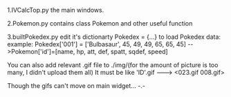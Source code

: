 1.IVCalcTop.py
  the main windows.
  
2.Pokemon.py
  contains class Pokemon and other useful function
  
3.builtPokedex.py
  edit it's dictionarty Pokedex = {...} to load Pokedex data:
  example:  Pokedex['001'] = ['Bulbasaur', 45, 49,  49,  65,   65,  45]
              -->Pokemon['id']=[name, hp, att, def, spatt, sqdef, speed]
              
              
You can also add relevant .gif file to ./img/(for the amount of picture is too many, I didn't upload them all)
It must be like 'ID'.gif   ---> <023.gif  008.gif>

Though the gifs can't move on main widget...      -.-
